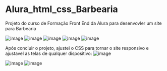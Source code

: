 # Alura_html_css_Barbearia
 Projeto do curso de Formação Front End da Alura para desenvovler um site para Barbearia

![image](https://user-images.githubusercontent.com/53590418/164118120-6ab0a75c-aca8-46f1-852e-931bef6c8438.png)
![image](https://user-images.githubusercontent.com/53590418/164118193-21d319d5-b748-4b07-9f6c-c3c088f7a689.png)
![image](https://user-images.githubusercontent.com/53590418/164118207-a7a8b298-e97f-43bd-8c48-d8eb7c376c65.png)
![image](https://user-images.githubusercontent.com/53590418/164118240-1002774e-fa13-448d-a348-3b43d7d7e43c.png)
![image](https://user-images.githubusercontent.com/53590418/164118259-33dc04e4-904a-47bb-a583-46803efc76b7.png)


Após concluir o projeto, ajustei o CSS para tornar o site responsivo e ajustavel as telas de qualquer dispositivo:
![image](https://user-images.githubusercontent.com/53590418/164118318-8e833d0d-de3a-47af-b358-31ecae425e2c.png)

![image](https://user-images.githubusercontent.com/53590418/164118097-7d1e5525-491a-49cc-b3cf-030083188f9e.png)
![image](https://user-images.githubusercontent.com/53590418/164118284-d79c239f-c8fb-4ebf-90df-db1f6b9d59b3.png)
